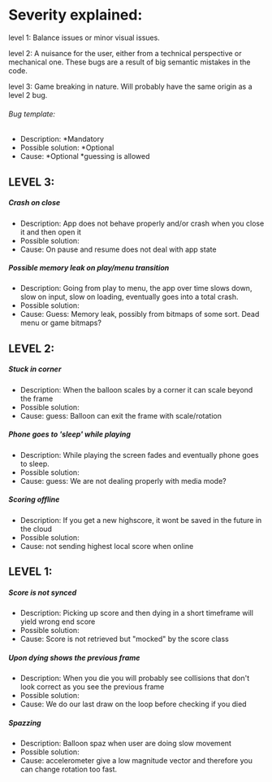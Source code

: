 # Severity explained:

level 1: Balance issues or minor visual issues.

level 2: A nuisance for the user, either from a technical perspective or mechanical one.
         These bugs are a result of big semantic mistakes in the code.

level 3: Game breaking in nature. Will probably have the same origin as a level 2 bug.


###### Bug template:
- Description: *Mandatory
- Possible solution: *Optional
- Cause: *Optional *guessing is allowed


## LEVEL 3:

##### Crash on close
- Description: App does not behave properly and/or crash when you close it and then open it
- Possible solution:
- Cause: On pause and resume does not deal with app state

##### Possible memory leak on play/menu transition
- Description: Going from play to menu, the app over time slows down, slow on input, slow on loading, eventually goes into a total crash.
- Possible solution:
- Cause: Guess: Memory leak, possibly from bitmaps of some sort. Dead menu or game bitmaps?


## LEVEL 2:

##### Stuck in corner
- Description: When the balloon scales by a corner it can scale beyond the frame
- Possible solution:
- Cause: guess: Balloon can exit the frame with scale/rotation

##### Phone goes to 'sleep' while playing
- Description: While playing the screen fades and eventually phone goes to sleep.
- Possible solution:
- Cause: guess: We are not dealing properly with media mode?

##### Scoring offline
- Description: If you get a new highscore, it wont be saved in the future in the cloud
- Possible solution:
- Cause: not sending highest local score when online

## LEVEL 1:

##### Score is not synced
- Description: Picking up score and then dying in a short timeframe will yield wrong end score
- Possible solution:
- Cause: Score is not retrieved but "mocked" by the score class

##### Upon dying shows the previous frame
- Description:  When you die you will probably see collisions that don't look correct
              as you see the previous frame
- Possible solution:
- Cause: We do our last draw on the loop before checking if you died

##### Spazzing
- Description: Balloon spaz when user are doing slow movement
- Possible solution:
- Cause: accelerometer give a low magnitude vector and therefore you can change rotation
       too fast.

